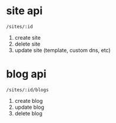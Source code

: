 
# site api
`/sites/:id`
1.  create site
1.  delete site
1.  update site (template, custom dns, etc)

# blog api
`/sites/:id/blogs`
1.  create blog
1.  update blog
1.  delete blog

